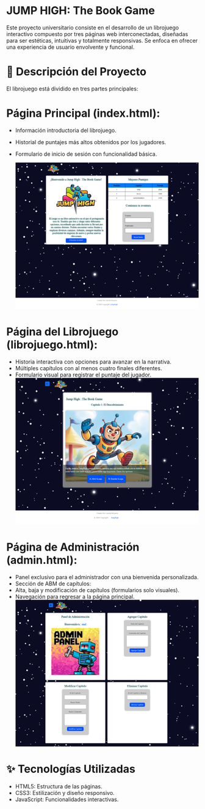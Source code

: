 # JUMP HIGH: The Book Game

Este proyecto universitario consiste en el desarrollo de un librojuego interactivo compuesto por tres páginas web interconectadas, diseñadas para ser estéticas, intuitivas y totalmente responsivas. Se enfoca en ofrecer una experiencia de usuario envolvente y funcional.

# 📝 Descripción del Proyecto

El librojuego está dividido en tres partes principales:

# Página Principal (index.html):

* Información introductoria del librojuego.
  
* Historial de puntajes más altos obtenidos por los jugadores.

* Formulario de inicio de sesión con funcionalidad básica.

  ![Vista previa del librojuego](multimedia/indexjuego.jpg)

# Página del Librojuego (librojuego.html):
  
* Historia interactiva con opciones para avanzar en la narrativa.
* Múltiples capítulos con al menos cuatro finales diferentes.
* Formulario visual para registrar el puntaje del jugador.
  ![Vista previa del librojuego](multimedia/librojuego.jpg)

# Página de Administración (admin.html):

* Panel exclusivo para el administrador con una bienvenida personalizada.
* Sección de ABM de capítulos:
* Alta, baja y modificación de capítulos (formularios solo visuales).
* Navegación para regresar a la página principal.
  ![Vista previa del librojuego](multimedia/adminjuego.jpg)


# ✨ Tecnologías Utilizadas

* HTML5: Estructura de las páginas.
* CSS3: Estilización y diseño responsivo.
* JavaScript: Funcionalidades interactivas.
